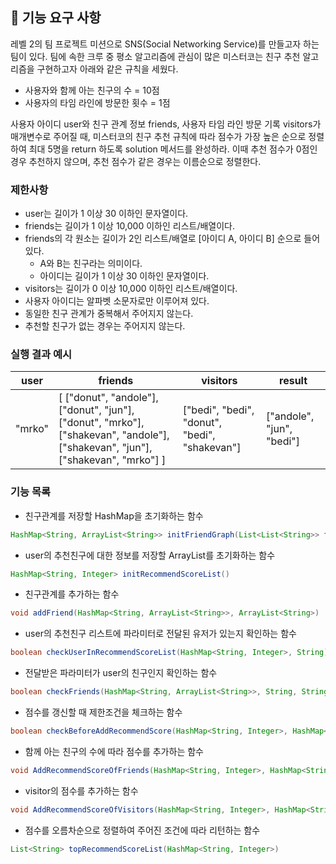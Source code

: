 ## 🚀 기능 요구 사항

레벨 2의 팀 프로젝트 미션으로 SNS(Social Networking Service)를 만들고자 하는 팀이 있다. 팀에 속한 크루 중 평소 알고리즘에 관심이 많은 미스터코는 친구 추천 알고리즘을 구현하고자 아래와 같은 규칙을 세웠다.

- 사용자와 함께 아는 친구의 수 = 10점 
- 사용자의 타임 라인에 방문한 횟수 = 1점

사용자 아이디 user와 친구 관계 정보 friends, 사용자 타임 라인 방문 기록 visitors가 매개변수로 주어질 때, 미스터코의 친구 추천 규칙에 따라 점수가 가장 높은 순으로 정렬하여 최대 5명을 return 하도록 solution 메서드를 완성하라. 이때 추천 점수가 0점인 경우 추천하지 않으며, 추천 점수가 같은 경우는 이름순으로 정렬한다.

### 제한사항

- user는 길이가 1 이상 30 이하인 문자열이다.
- friends는 길이가 1 이상 10,000 이하인 리스트/배열이다.
- friends의 각 원소는 길이가 2인 리스트/배열로 [아이디 A, 아이디 B] 순으로 들어있다.
  - A와 B는 친구라는 의미이다.
  - 아이디는 길이가 1 이상 30 이하인 문자열이다.
- visitors는 길이가 0 이상 10,000 이하인 리스트/배열이다.
- 사용자 아이디는 알파벳 소문자로만 이루어져 있다.
- 동일한 친구 관계가 중복해서 주어지지 않는다.
- 추천할 친구가 없는 경우는 주어지지 않는다.

### 실행 결과 예시

| user | friends | visitors | result |
| --- | --- | --- | --- |
| "mrko" | [ ["donut", "andole"], ["donut", "jun"], ["donut", "mrko"], ["shakevan", "andole"], ["shakevan", "jun"], ["shakevan", "mrko"] ] | ["bedi", "bedi", "donut", "bedi", "shakevan"] | ["andole", "jun", "bedi"] |

### 기능 목록
- 친구관계를 저장할 HashMap을 초기화하는 함수
```java
HashMap<String, ArrayList<String>> initFriendGraph(List<List<String>> friends)
```

- user의 추천친구에 대한 정보를 저장할 ArrayList를 초기화하는 함수
```java
HashMap<String, Integer> initRecommendScoreList()
```

- 친구관계를 추가하는 함수
```java
void addFriend(HashMap<String, ArrayList<String>>, ArrayList<String>)
```
- user의 추천친구 리스트에 파라미터로 전달된 유저가 있는지 확인하는 함수
```java
boolean checkUserInRecommendScoreList(HashMap<String, Integer>, String)
```
- 전달받은 파라미터가 user의 친구인지 확인하는 함수
```java
boolean checkFriends(HashMap<String, ArrayList<String>>, String, String)
```

- 점수를 갱신할 때 제한조건을 체크하는 함수
```java
boolean checkBeforeAddRecommendScore(HashMap<String, Integer>, HashMap<String, ArrayList<String>>, String, String)
```

- 함께 아는 친구의 수에 따라 점수를 추가하는 함수
```java
void AddRecommendScoreOfFriends(HashMap<String, Integer>, HashMap<String, ArrayList<String>>, String user)
```

- visitor의 점수를 추가하는 함수
```java
void AddRecommendScoreOfVisitors(HashMap<String, Integer>, HashMap<String, ArrayList<String>>, String)
```

- 점수를 오름차순으로 정렬하여 주어진 조건에 따라 리턴하는 함수
```java
List<String> topRecommendScoreList(HashMap<String, Integer>)
```